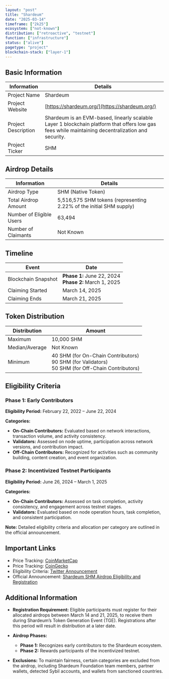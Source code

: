 ```yaml
---
layout: "post"
title: "Shardeum"
date: "2025-03-14"
timeframe: ["2k25"]
ecosystem: ["not-known"]
distribution: ["retroactive", "testnet"]
function: ["infrastructure"]
status: ["alive"]
pagetype: "project"
blockchain-stack: ["layer-1"]
---
```


## Basic Information

| Information         | Details                                                                                                                                           |
| ------------------- | ------------------------------------------------------------------------------------------------------------------------------------------------- |
| Project Name        | Shardeum                                                                                                                                          |
| Project Website     | [https://shardeum.org/](https://shardeum.org/)                                                                                                    |
| Project Description | Shardeum is an EVM-based, linearly scalable Layer 1 blockchain platform that offers low gas fees while maintaining decentralization and security. |
| Project Ticker      | SHM                                                                                                                                               |

## Airdrop Details

| Information              | Details                                                             |
| ------------------------ | ------------------------------------------------------------------- |
| Airdrop Type             | SHM (Native Token)                                                  |
| Total Airdrop Amount     | 5,516,575 SHM tokens (representing 2.22% of the initial SHM supply) |
| Number of Eligible Users | 63,494                                                              |
| Number of Claimants      | Not Known                                                           |

## Timeline

| Event               | Date                                                     |
| ------------------- | -------------------------------------------------------- |
| Blockchain Snapshot | **Phase 1:** June 22, 2024<br>**Phase 2:** March 1, 2025 |
| Claiming Started    | March 14, 2025                                           |
| Claiming Ends       | March 21, 2025                                           |

## Token Distribution

| Distribution   | Amount                                                                                               |
| -------------- | ---------------------------------------------------------------------------------------------------- |
| Maximum        | 10,000 SHM                                                                                           |
| Median/Average | Not Known                                                                                            |
| Minimum        | 40 SHM (for On-Chain Contributors)<br>90 SHM (for Validators)<br>50 SHM (for Off-Chain Contributors) |

## Eligibility Criteria

### Phase 1: Early Contributors

**Eligibility Period:** February 22, 2022 – June 22, 2024

**Categories:**

- **On-Chain Contributors:** Evaluated based on network interactions, transaction volume, and activity consistency.
- **Validators:** Assessed on node uptime, participation across network versions, and contribution impact.
- **Off-Chain Contributors:** Recognized for activities such as community building, content creation, and event organization.

### Phase 2: Incentivized Testnet Participants

**Eligibility Period:** June 26, 2024 – March 1, 2025

**Categories:**

- **On-Chain Contributors:** Assessed on task completion, activity consistency, and engagement across testnet stages.
- **Validators:** Evaluated based on node operation hours, task completion, and consistent participation.

**Note:** Detailed eligibility criteria and allocation per category are outlined in the official announcement.

## Important Links

- Price Tracking: [CoinMarketCap](https://coinmarketcap.com/currencies/shardeum)
- Price Tracking: [CoinGecko](https://www.coingecko.com/en/coins/shardeum)
- Eligibility Criteria: [Twitter Announcement](https://x.com/shardeum/status/1900494642342428756)
- Official Announcement: [Shardeum SHM Airdrop Eligibility and Registration](https://shardeum.org/blog/shardeum-shm-airdrop-eligibility-registration/)

## Additional Information

- **Registration Requirement:** Eligible participants must register for their allocated airdrops between March 14 and 21, 2025, to receive them during Shardeum’s Token Generation Event (TGE). Registrations after this period will result in distribution at a later date.

- **Airdrop Phases:**

  - **Phase 1:** Recognizes early contributors to the Shardeum ecosystem.
  - **Phase 2:** Rewards participants of the incentivized testnet.

- **Exclusions:** To maintain fairness, certain categories are excluded from the airdrop, including Shardeum Foundation team members, partner wallets, detected Sybil accounts, and wallets from sanctioned countries.